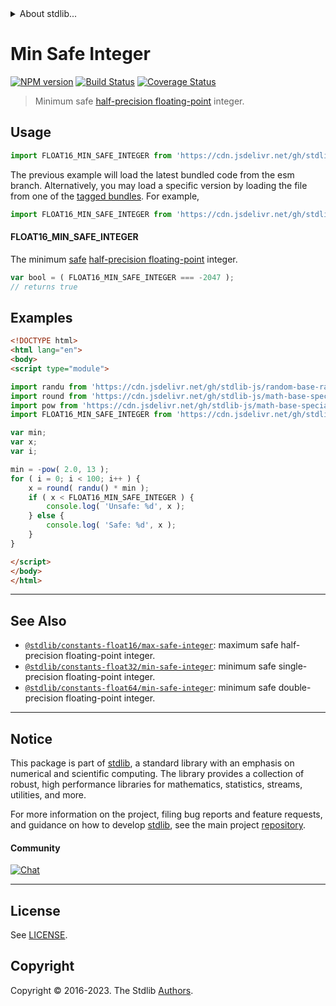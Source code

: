 <!--

@license Apache-2.0

Copyright (c) 2018 The Stdlib Authors.

Licensed under the Apache License, Version 2.0 (the "License");
you may not use this file except in compliance with the License.
You may obtain a copy of the License at

   http://www.apache.org/licenses/LICENSE-2.0

Unless required by applicable law or agreed to in writing, software
distributed under the License is distributed on an "AS IS" BASIS,
WITHOUT WARRANTIES OR CONDITIONS OF ANY KIND, either express or implied.
See the License for the specific language governing permissions and
limitations under the License.

-->


<details>
  <summary>
    About stdlib...
  </summary>
  <p>We believe in a future in which the web is a preferred environment for numerical computation. To help realize this future, we've built stdlib. stdlib is a standard library, with an emphasis on numerical and scientific computation, written in JavaScript (and C) for execution in browsers and in Node.js.</p>
  <p>The library is fully decomposable, being architected in such a way that you can swap out and mix and match APIs and functionality to cater to your exact preferences and use cases.</p>
  <p>When you use stdlib, you can be absolutely certain that you are using the most thorough, rigorous, well-written, studied, documented, tested, measured, and high-quality code out there.</p>
  <p>To join us in bringing numerical computing to the web, get started by checking us out on <a href="https://github.com/stdlib-js/stdlib">GitHub</a>, and please consider <a href="https://opencollective.com/stdlib">financially supporting stdlib</a>. We greatly appreciate your continued support!</p>
</details>

# Min Safe Integer

[![NPM version][npm-image]][npm-url] [![Build Status][test-image]][test-url] [![Coverage Status][coverage-image]][coverage-url] <!-- [![dependencies][dependencies-image]][dependencies-url] -->

> Minimum safe [half-precision floating-point][half-precision-floating-point-format] integer.



<section class="usage">

## Usage

```javascript
import FLOAT16_MIN_SAFE_INTEGER from 'https://cdn.jsdelivr.net/gh/stdlib-js/constants-float16-min-safe-integer@esm/index.mjs';
```
The previous example will load the latest bundled code from the esm branch. Alternatively, you may load a specific version by loading the file from one of the [tagged bundles](https://github.com/stdlib-js/constants-float16-min-safe-integer/tags). For example,

```javascript
import FLOAT16_MIN_SAFE_INTEGER from 'https://cdn.jsdelivr.net/gh/stdlib-js/constants-float16-min-safe-integer@v0.1.0-esm/index.mjs';
```

#### FLOAT16_MIN_SAFE_INTEGER

The minimum [safe][safe-integers] [half-precision floating-point][half-precision-floating-point-format] integer.

```javascript
var bool = ( FLOAT16_MIN_SAFE_INTEGER === -2047 );
// returns true
```

</section>

<!-- /.usage -->

<section class="examples">

## Examples

<!-- eslint no-undef: "error" -->

```html
<!DOCTYPE html>
<html lang="en">
<body>
<script type="module">

import randu from 'https://cdn.jsdelivr.net/gh/stdlib-js/random-base-randu@esm/index.mjs';
import round from 'https://cdn.jsdelivr.net/gh/stdlib-js/math-base-special-round@esm/index.mjs';
import pow from 'https://cdn.jsdelivr.net/gh/stdlib-js/math-base-special-pow@esm/index.mjs';
import FLOAT16_MIN_SAFE_INTEGER from 'https://cdn.jsdelivr.net/gh/stdlib-js/constants-float16-min-safe-integer@esm/index.mjs';

var min;
var x;
var i;

min = -pow( 2.0, 13 );
for ( i = 0; i < 100; i++ ) {
    x = round( randu() * min );
    if ( x < FLOAT16_MIN_SAFE_INTEGER ) {
        console.log( 'Unsafe: %d', x );
    } else {
        console.log( 'Safe: %d', x );
    }
}

</script>
</body>
</html>
```

</section>

<!-- /.examples -->

<!-- Section for related `stdlib` packages. Do not manually edit this section, as it is automatically populated. -->

<section class="related">

* * *

## See Also

-   <span class="package-name">[`@stdlib/constants-float16/max-safe-integer`][@stdlib/constants/float16/max-safe-integer]</span><span class="delimiter">: </span><span class="description">maximum safe half-precision floating-point integer.</span>
-   <span class="package-name">[`@stdlib/constants-float32/min-safe-integer`][@stdlib/constants/float32/min-safe-integer]</span><span class="delimiter">: </span><span class="description">minimum safe single-precision floating-point integer.</span>
-   <span class="package-name">[`@stdlib/constants-float64/min-safe-integer`][@stdlib/constants/float64/min-safe-integer]</span><span class="delimiter">: </span><span class="description">minimum safe double-precision floating-point integer.</span>

</section>

<!-- /.related -->

<!-- Section for all links. Make sure to keep an empty line after the `section` element and another before the `/section` close. -->


<section class="main-repo" >

* * *

## Notice

This package is part of [stdlib][stdlib], a standard library with an emphasis on numerical and scientific computing. The library provides a collection of robust, high performance libraries for mathematics, statistics, streams, utilities, and more.

For more information on the project, filing bug reports and feature requests, and guidance on how to develop [stdlib][stdlib], see the main project [repository][stdlib].

#### Community

[![Chat][chat-image]][chat-url]

---

## License

See [LICENSE][stdlib-license].


## Copyright

Copyright &copy; 2016-2023. The Stdlib [Authors][stdlib-authors].

</section>

<!-- /.stdlib -->

<!-- Section for all links. Make sure to keep an empty line after the `section` element and another before the `/section` close. -->

<section class="links">

[npm-image]: http://img.shields.io/npm/v/@stdlib/constants-float16-min-safe-integer.svg
[npm-url]: https://npmjs.org/package/@stdlib/constants-float16-min-safe-integer

[test-image]: https://github.com/stdlib-js/constants-float16-min-safe-integer/actions/workflows/test.yml/badge.svg?branch=v0.1.0
[test-url]: https://github.com/stdlib-js/constants-float16-min-safe-integer/actions/workflows/test.yml?query=branch:v0.1.0

[coverage-image]: https://img.shields.io/codecov/c/github/stdlib-js/constants-float16-min-safe-integer/main.svg
[coverage-url]: https://codecov.io/github/stdlib-js/constants-float16-min-safe-integer?branch=main

<!--

[dependencies-image]: https://img.shields.io/david/stdlib-js/constants-float16-min-safe-integer.svg
[dependencies-url]: https://david-dm.org/stdlib-js/constants-float16-min-safe-integer/main

-->

[chat-image]: https://img.shields.io/gitter/room/stdlib-js/stdlib.svg
[chat-url]: https://app.gitter.im/#/room/#stdlib-js_stdlib:gitter.im

[stdlib]: https://github.com/stdlib-js/stdlib

[stdlib-authors]: https://github.com/stdlib-js/stdlib/graphs/contributors

[umd]: https://github.com/umdjs/umd
[es-module]: https://developer.mozilla.org/en-US/docs/Web/JavaScript/Guide/Modules

[deno-url]: https://github.com/stdlib-js/constants-float16-min-safe-integer/tree/deno
[umd-url]: https://github.com/stdlib-js/constants-float16-min-safe-integer/tree/umd
[esm-url]: https://github.com/stdlib-js/constants-float16-min-safe-integer/tree/esm
[branches-url]: https://github.com/stdlib-js/constants-float16-min-safe-integer/blob/main/branches.md

[stdlib-license]: https://raw.githubusercontent.com/stdlib-js/constants-float16-min-safe-integer/main/LICENSE

[safe-integers]: http://www.2ality.com/2013/10/safe-integers.html

[half-precision-floating-point-format]: https://en.wikipedia.org/wiki/Half-precision_floating-point_format

<!-- <related-links> -->

[@stdlib/constants/float16/max-safe-integer]: https://github.com/stdlib-js/constants-float16-max-safe-integer/tree/esm

[@stdlib/constants/float32/min-safe-integer]: https://github.com/stdlib-js/constants-float32-min-safe-integer/tree/esm

[@stdlib/constants/float64/min-safe-integer]: https://github.com/stdlib-js/constants-float64-min-safe-integer/tree/esm

<!-- </related-links> -->

</section>

<!-- /.links -->
